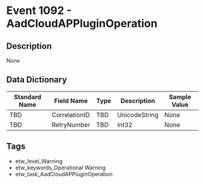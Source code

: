 # Event 1092 - AadCloudAPPluginOperation

## Description
None

## Data Dictionary
|Standard Name|Field Name|Type|Description|Sample Value|
|---|---|---|---|---|
|TBD|CorrelationID|TBD|UnicodeString|None|None|
|TBD|RetryNumber|TBD|Int32|None|None|

## Tags
* etw_level_Warning
* etw_keywords_Operational Warning
* etw_task_AadCloudAPPluginOperation
